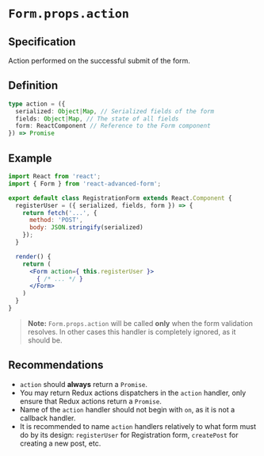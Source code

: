 # `Form.props.action`

## Specification
Action performed on the successful submit of the form.

## Definition
```ts
type action = ({
  serialized: Object|Map, // Serialized fields of the form
  fields: Object|Map, // The state of all fields
  form: ReactComponent // Reference to the Form component
}) => Promise
```

## Example
```jsx
import React from 'react';
import { Form } from 'react-advanced-form';

export default class RegistrationForm extends React.Component {
  registerUser = ({ serialized, fields, form }) => {
    return fetch('...', {
      method: 'POST',
      body: JSON.stringify(serialized)
    });
  }

  render() {
    return (
      <Form action={ this.registerUser }>
        { /* ... */ }
      </Form>
    )
  }
}
```

> **Note:** `Form.props.action` will be called **only** when the form validation resolves. In other cases this handler is completely ignored, as it should be.

## Recommendations
* `action` should **always** return a `Promise`.
* You may return Redux actions dispatchers in the `action` handler, only ensure that Redux actions return a `Promise`.
* Name of the `action` handler should not begin with `on`, as it is not a callback handler.
* It is recommended to name `action` handlers relatively to what form must do by its design: `registerUser` for Registration form, `createPost` for creating a new post, etc.
